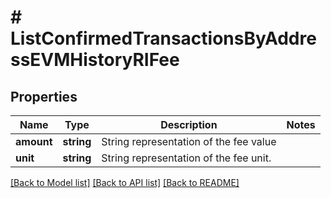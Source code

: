 # # ListConfirmedTransactionsByAddressEVMHistoryRIFee

## Properties

Name | Type | Description | Notes
------------ | ------------- | ------------- | -------------
**amount** | **string** | String representation of the fee value |
**unit** | **string** | String representation of the fee unit. |

[[Back to Model list]](../../README.md#models) [[Back to API list]](../../README.md#endpoints) [[Back to README]](../../README.md)
